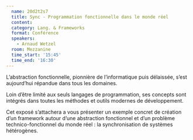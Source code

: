 ```yaml
---
  name: 20d2t2s7
  title: Sync - Programmation fonctionnelle dans le monde réel
  content:
  category: Lang. & Frameworks
  format: Conférence 
  speakers: 
    - Arnaud Wetzel
  room: Mezzanine
  time_start: '15:45'
  time_end: '16:30'
---
```

L’abstraction fonctionnelle, pionnière de l’informatique puis délaissée, s’est aujourd’hui répandue dans tous les domaines. 

Loin d’être limité aux seuls langages de programmation, ses concepts sont intégrés dans toutes les méthodes et outils modernes de développement. 

Cet exposé s’attachera a vous présenter un exemple concret de création d’un framework autour d’une abstraction fonctionnel et d’un problème technico-fonctionnel du monde réel : la synchronisation de systèmes hétérogènes.
